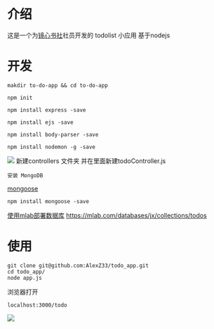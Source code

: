 
# 介绍
这是一个为[镜心书社](https://github.com/JXtreehouse)社员开发的 todolist 小应用 基于nodejs

# 开发
```
makdir to-do-app && cd to-do-app
```

```
npm init
```


```
npm install express -save
```

```
npm install ejs -save
```


```
npm install body-parser -save
```


```
npm install nodemon -g -save
```

![](http://on891bjlf.bkt.clouddn.com/image/99.png)
新建controllers 文件夹 并在里面新建todoController.js


```
安装 MongoDB
```

[mongoose]()


```
npm install mongoose -save
```


[使用mlab部署数据库](https://mlab.com/databases/jx/collections/todos)
https://mlab.com/databases/jx/collections/todos




# 使用


```
git clone git@github.com:AlexZ33/todo_app.git
cd todo_app/
node app.js

```
浏览器打开 
```
localhost:3000/todo
```
![](http://on891bjlf.bkt.clouddn.com/image/GIF.gif)

